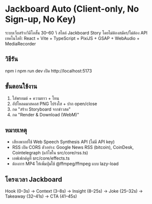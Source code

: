 # Jackboard Auto (Client-only, No Sign-up, No Key)
ระบบเว็บสร้างวิดีโอสั้น 30–60 วิ สไตล์ Jackboard Story โดยไม่ต้องสมัคร/ไม่ต้อง API
เทคโนโลยี: React + Vite + TypeScript + PixiJS + GSAP + WebAudio + MediaRecorder

## วิธีรัน
npm i
npm run dev
เปิด http://localhost:5173

## ขั้นตอนใช้งาน
1) ใส่พรอมต์ + ความยาว + โทน
2) อัปโหลดมาสคอส PNG โปร่งใส + ปาก open/close
3) กด "สร้าง Storyboard จากข่าวสด"
4) กด "Render & Download (WebM)"

## หมายเหตุ
- เสียงพากย์ใช้ Web Speech Synthesis API (ไม่มี API key)
- RSS เปิด CORS ตัวอย่าง: Google News RSS (bitcoin), CoinDesk, Cointelegraph (แก้ไขใน src/core/rss.ts)
- เอฟเฟกต์ดูที่ src/core/effects.ts
- ต้องการ MP4 ให้เพิ่มปุ่มใช้ @ffmpeg/ffmpeg แบบ lazy-load

## โครงเวลา Jackboard
Hook (0–3s) → Context (3–8s) → Insight (8–25s) → Joke (25–32s) → Takeaway (32–41s) → CTA (41–45s)